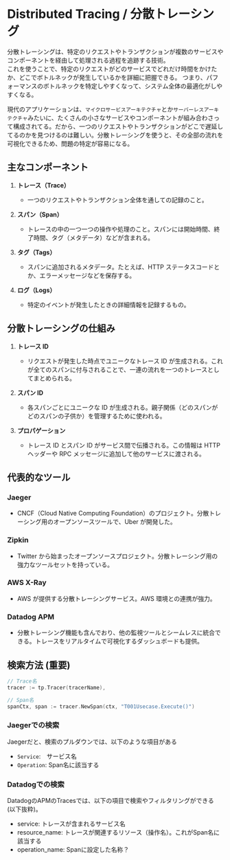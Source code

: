 # Distributed Tracing / 分散トレーシング

分散トレーシングは、特定のリクエストやトランザクションが複数のサービスやコンポーネントを経由して処理される過程を追跡する技術。  
これを使うことで、特定のリクエストがどのサービスでどれだけ時間をかけたか、どこでボトルネックが発生しているかを詳細に把握できる。
つまり、パフォーマンスのボトルネックを特定しやすくなって、システム全体の最適化がしやすくなる。

現代のアプリケーションは、`マイクロサービスアーキテクチャ`とか`サーバーレスアーキテクチャ`みたいに、たくさんの小さなサービスやコンポーネントが組み合わさって構成されてる。だから、一つのリクエストやトランザクションがどこで遅延してるのかを見つけるのは難しい。分散トレーシングを使うと、その全部の流れを可視化できるため、問題の特定が容易になる。

## 主なコンポーネント

1. **トレース（Trace）**

   - 一つのリクエストやトランザクション全体を通しての記録のこと。

2. **スパン（Span）**

   - トレースの中の一つ一つの操作や処理のこと。スパンには開始時間、終了時間、タグ（メタデータ）などが含まれる。

3. **タグ（Tags）**

   - スパンに追加されるメタデータ。たとえば、HTTP ステータスコードとか、エラーメッセージなどを保存する。

4. **ログ（Logs）**
   - 特定のイベントが発生したときの詳細情報を記録するもの。

## 分散トレーシングの仕組み

1. **トレース ID**

   - リクエストが発生した時点でユニークなトレース ID が生成される。これが全てのスパンに付与されることで、一連の流れを一つのトレースとしてまとめられる。

2. **スパン ID**

   - 各スパンごとにユニークな ID が生成される。親子関係（どのスパンがどのスパンの子供か）を管理するために使われる。

3. **プロパゲーション**
   - トレース ID とスパン ID がサービス間で伝播される。この情報は HTTP ヘッダーや RPC メッセージに追加して他のサービスに渡される。

## 代表的なツール

### Jaeger

- CNCF（Cloud Native Computing Foundation）のプロジェクト。分散トレーシング用のオープンソースツールで、Uber が開発した。

### Zipkin

- Twitter から始まったオープンソースプロジェクト。分散トレーシング用の強力なツールセットを持っている。

### AWS X-Ray

- AWS が提供する分散トレーシングサービス。AWS 環境との連携が強力。

### Datadog APM

- 分散トレーシング機能も含んでおり、他の監視ツールとシームレスに統合できる。トレースをリアルタイムで可視化するダッシュボードも提供。

## 検索方法 (重要)

```go
// Trace名
tracer := tp.Tracer(tracerName),

// Span名
spanCtx, span := tracer.NewSpan(ctx, "T001Usecase.Execute()")
```

### Jaegerでの検索

Jaegerだと、検索のプルダウンでは、以下のような項目がある

- `Service`:　サービス名
- `Operation`: Span名に該当する

### Datadogでの検索

DatadogのAPMのTracesでは、以下の項目で検索やフィルタリングができる (以下抜粋)。

- service: トレースが含まれるサービス名
- resource_name: トレースが関連するリソース（操作名）。これがSpan名に該当する
- operation_name: Spanに設定した名称？
